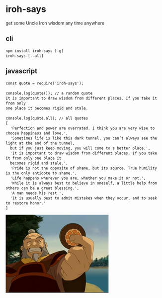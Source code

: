 # iroh-says

get some Uncle Iroh wisdom any time anywhere

## cli

```
npm install iroh-says [-g]
iroh-says [--all]
```

## javascript 

```
const quote = require('iroh-says');

console.log(quote()); // a random quote 
It is important to draw wisdom from different places. If you take it from only 
one place it becomes rigid and stale.

console.log(quote.all); // all quotes
[
  'Perfection and power are overrated. I think you are very wise to choose happiness and love.',
  'Sometimes life is like this dark tunnel, you can’t always see the light at the end of the tunnel, 
  but if you just keep moving, you will come to a better place.',
  'It is important to draw wisdom from different places. If you take it from only one place it 
  becomes rigid and stale.',
  'Pride is not the opposite of shame, but its source. True humility is the only antidote to shame.',
  'Life happens wherever you are, whether you make it or not.',
  'While it is always best to believe in oneself, a little help from others can be a great blessing.',
  'A man needs his rest.',
  'It is usually best to admit mistakes when they occur, and to seek to restore honor.'
]
```

![Image of Uncle Iroh](https://github.com/alinakyin/iroh-says/blob/master/uncle_iroh.PNG)



